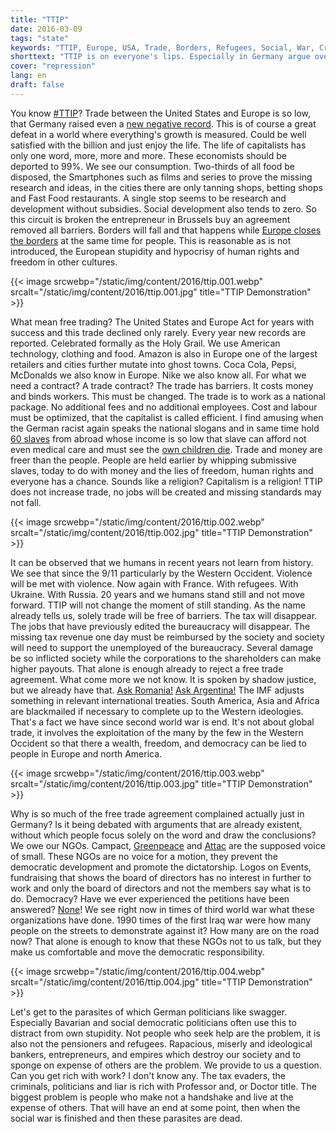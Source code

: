 ```yaml
---
title: "TTIP"
date: 2016-03-09
tags: "state"
keywords: "TTIP, Europe, USA, Trade, Borders, Refugees, Social, War, Crisis, Tax, Company, Shareholder, Movement, Iraq, Russia, Ukraine"
shorttext: "TTIP is on everyone's lips. Especially in Germany argue over actual problems. Instead of focusing on the name secret is discussed."
cover: "repression"
lang: en
draft: false
---
```


You know [#TTIP](https://twitter.com/hashtag/ttip "TTIP on Twitter")? Trade between the United States and Europe is so low, that Germany raised even a [new negative record](http://www.germany.info/Vertretung/usa/en/__pr/P__Wash/2016/03/02-Trade.html?archive=1992696 "For germany United States the biggest Partner"). This is of course a great defeat in a world where everything's growth is measured. Could be well satisfied with the billion and just enjoy the life. The life of capitalists has only one word, more, more and more. These economists should be deported to 99%. We see our consumption. Two-thirds of all food be disposed, the Smartphones such as films and series to prove the missing research and ideas, in the cities there are only tanning  shops, betting shops and Fast Food restaurants. A single stop seems to be research and development without subsidies. Social development also tends to zero. So this circuit is broken the entrepreneur in Brussels buy an agreement removed all barriers. Borders will fall and that happens while [Europe closes the borders](http://www.wsj.com/articles/europes-closing-borders-1453940487 "Wallstreet Journal explain closed Borders") at the same time for people. This is reasonable as is not introduced, the European stupidity and hypocrisy of human rights and freedom in other cultures.

{{< image srcwebp="/static/img/content/2016/ttip.001.webp" srcalt="/static/img/content/2016/ttip.001.jpg" title="TTIP Demonstration" >}}

What mean free trading? The United States and Europe Act for years with success and this trade declined only rarely. Every year new records are reported. Celebrated formally as the Holy Grail. We use American technology, clothing and food. Amazon is also in Europe one of the largest retailers and cities further mutate into ghost towns. Coca Cola, Pepsi, McDonalds we also know in Europe. Nike we also know all. For what we need a contract? A trade contract? The trade has barriers. It costs money and binds workers. This must be changed. The trade is to work as a national package. No additional fees and no additional employees. Cost and labour must be optimized, that the capitalist is called efficient. I find amusing when the German racist again speaks the national slogans and in same time hold [60 slaves](http://www.jetzt.de/politik/interview-mit-einer-professorin-fuer-supply-management "We all has 60 slaves in Asia and Africa") from abroad whose income is so low that slave can afford not even medical care and must see the [own children die](https://www.youtube.com/watch?v=Cd2pze9YRys "Youtube Reportage about KIK - German clothes company"). Trade and money are freer than the people. People are held earlier by whipping submissive slaves, today to do with money and the lies of freedom, human rights and everyone has a chance. Sounds like a religion? Capitalism is a religion! TTIP does not increase trade, no jobs will be created and missing standards may not fall.

{{< image srcwebp="/static/img/content/2016/ttip.002.webp" srcalt="/static/img/content/2016/ttip.002.jpg" title="TTIP Demonstration" >}}

It can be observed that we humans in recent years not learn from history. We see that since the 9/11 particularly by the Western Occident. Violence will be met with violence. Now again with France. With refugees. With Ukraine. With Russia. 20 years and we humans stand still and not move forward. TTIP will not change the moment of still standing. As the name already tells us, solely trade will be free of barriers. The tax will disappear. The jobs that have previously edited the bureaucracy will disappear. The missing tax revenue one day must be reimbursed by the society and society will need to support the unemployed of the bureaucracy. Several damage be so inflicted society while the corporations to the shareholders can make higher payouts. That alone is enough already to reject a free trade agreement. What come more we not know. It is spoken by shadow justice, but we already have that. [Ask Romania!](http://www.theguardian.com/world/2016/jan/14/romanian-village-blocks-canadian-firm-mining-for-gold "No Gold so pay us money") [Ask Argentina!](http://www.jamaicaobserver.com/business/Argentina-offers-Repsol-US-5-b-compensation-for-YPF-_15532446 "Argentina must pay...") The IMF adjusts something in relevant international treaties. South America, Asia and Africa are blackmailed if necessary to complete up to the Western ideologies. That's a fact we have since second world war is end. It's not about global trade, it involves the exploitation of the many by the few in the Western Occident so that there a wealth, freedom, and democracy can be lied to people in Europe and north America.

{{< image srcwebp="/static/img/content/2016/ttip.003.webp" srcalt="/static/img/content/2016/ttip.003.jpg" title="TTIP Demonstration" >}}

Why is so much of the free trade agreement complained actually just in Germany? Is it being debated with arguments that are already existent, without which people focus solely on the word and draw the conclusions? We owe our NGOs. Campact, [Greenpeace](http://www.greenpeace.org/international/en/) and [Attac](https://www.attac.org/en) are the supposed voice of small. These NGOs are no voice for a motion, they prevent the democratic development and promote the dictatorship. Logos on Events, fundraising that shows the board of directors has no interest in further to work and only the board of directors and not the members say what is to do. Democracy? Have we ever experienced the petitions have been answered? [None](http://www.thewire.com/politics/2010/08/your-online-petition-is-useless/19146/ "Your Online Petition Is Useless")! We see right now in times of third world war what these organizations have done. 1990 times of the first Iraq war were how many people on the streets to demonstrate against it? How many are on the road now? That alone is enough to know that these NGOs not to us talk, but they make us comfortable and move the democratic responsibility.

{{< image srcwebp="/static/img/content/2016/ttip.004.webp" srcalt="/static/img/content/2016/ttip.004.jpg" title="TTIP Demonstration" >}}

Let's get to the parasites of which German politicians like swagger. Especially Bavarian and social democratic politicians often use this to distract from own stupidity. Not people who seek help are the problem, it is also not the pensioners and refugees. Rapacious, miserly and ideological bankers, entrepreneurs, and empires which destroy our society and to sponge on expense of others are the problem. We provide to us a question. Can you get rich with work? I don't know any. The tax evaders, the criminals, politicians and liar is rich with Professor and, or Doctor title. The biggest problem is people who make not a handshake and live at the expense of others. That will have an end at some point, then when the social war is finished and then these parasites are dead.
